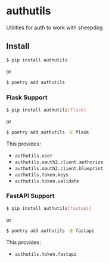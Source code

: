 # authutils

Utilities for auth to work with sheepdog


## Install

```bash
$ pip install authutils
```

or

```bash
$ poetry add authutils
```


### Flask Support

```bash
$ pip install authutils[flask]
```

or

```bash
$ poetry add authutils -E flask
```

This provides:

* `authutils.user`
* `authutils.oauth2.client.authorize`
* `authutils.oauth2.client.blueprint`
* `authutils.token.keys`
* `authutils.token.validate`


### FastAPI Support

```bash
$ pip install authutils[fastapi]
```

or

```bash
$ poetry add authutils -E fastapi
```

This provides:

* `authutils.token.fastapi`
